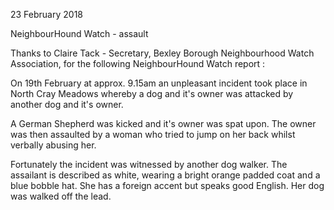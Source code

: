 23 February 2018

NeighbourHound Watch - assault

Thanks to Claire Tack - Secretary, Bexley Borough Neighbourhood Watch Association, for the following NeighbourHound Watch report :

On 19th February at approx. 9.15am an unpleasant incident took place in North Cray Meadows whereby a dog and it's owner was attacked by another dog and it's owner.

A German Shepherd was kicked and it's owner was spat upon. The owner was then assaulted by a woman who tried to jump on her back whilst verbally abusing her.

Fortunately the incident was witnessed by another dog walker. The assailant is described as white, wearing a bright orange padded coat and a blue bobble hat. She has a foreign accent but speaks good English. Her dog was walked off the lead.
